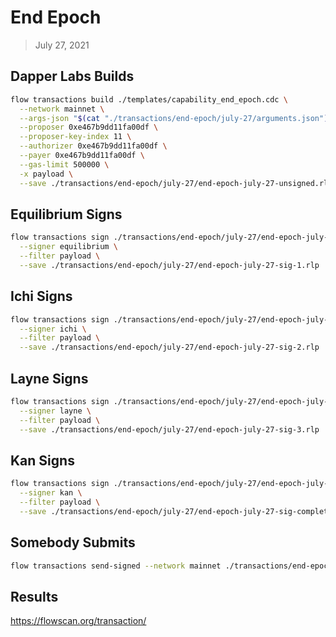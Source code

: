 # End Epoch
> July 27, 2021

## Dapper Labs Builds

```sh
flow transactions build ./templates/capability_end_epoch.cdc \
  --network mainnet \
  --args-json "$(cat "./transactions/end-epoch/july-27/arguments.json")" \
  --proposer 0xe467b9dd11fa00df \
  --proposer-key-index 11 \
  --authorizer 0xe467b9dd11fa00df \
  --payer 0xe467b9dd11fa00df \
  --gas-limit 500000 \
  -x payload \
  --save ./transactions/end-epoch/july-27/end-epoch-july-27-unsigned.rlp
```

## Equilibrium Signs

```sh
flow transactions sign ./transactions/end-epoch/july-27/end-epoch-july-27-unsigned.rlp \
  --signer equilibrium \
  --filter payload \
  --save ./transactions/end-epoch/july-27/end-epoch-july-27-sig-1.rlp
```

## Ichi Signs

```sh
flow transactions sign ./transactions/end-epoch/july-27/end-epoch-july-27-sig-1.rlp \
  --signer ichi \
  --filter payload \
  --save ./transactions/end-epoch/july-27/end-epoch-july-27-sig-2.rlp
```

## Layne Signs

```sh
flow transactions sign ./transactions/end-epoch/july-27/end-epoch-july-27-sig-2.rlp \
  --signer layne \
  --filter payload \
  --save ./transactions/end-epoch/july-27/end-epoch-july-27-sig-3.rlp
```

## Kan Signs

```sh
flow transactions sign ./transactions/end-epoch/july-27/end-epoch-july-27-sig-3.rlp \
  --signer kan \
  --filter payload \
  --save ./transactions/end-epoch/july-27/end-epoch-july-27-sig-complete.rlp
```

## Somebody Submits

```sh
flow transactions send-signed --network mainnet ./transactions/end-epoch/july-27/end-epoch-july-27-sig-complete.rlp
```

## Results

https://flowscan.org/transaction/
